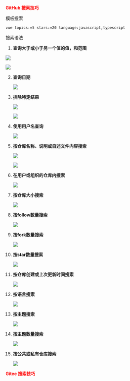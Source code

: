 <strong style="color:red;">GitHub 搜索技巧</strong>

模板搜索

`vue topics:=5 stars:=20 language:javascript,typescript`

搜索语法

1. **查询大于或小于另一个值的值，和范围**

![](GitHub_Advanced_Search/001.png)

![](GitHub_Advanced_Search/002.png)

2. **查询日期**

    ![](GitHub_Advanced_Search/003.png)

3. **排除特定结果**

    ![](GitHub_Advanced_Search/004.png)

    ![](GitHub_Advanced_Search/005.png)

4. **使用用户名查询**

    ![](GitHub_Advanced_Search/007.png)

    

5. **按仓库名称、说明或自述文件内容搜索**

    ![](GitHub_Advanced_Search/010.png)

    ![](GitHub_Advanced_Search/008.png)

6. **在用户或组织的仓库内搜索**

    ![](GitHub_Advanced_Search/009.png)

7. **按仓库大小搜索**

    ![](GitHub_Advanced_Search/011.png)

8. **按follow数量搜索**

    ![](GitHub_Advanced_Search/012.png)

9. **按fork数量搜索**

    ![](GitHub_Advanced_Search/013.png)

10. **按star数量搜索**

    ![](GitHub_Advanced_Search/014.png)

11. **按仓库创建或上次更新时间搜索**

    ![](GitHub_Advanced_Search/015.png)

12. **按语言搜索**

    ![](GitHub_Advanced_Search/016.png)

13. **按主题搜索**

    ![](GitHub_Advanced_Search/017.png)

14. **按主题数量搜索**

    ![](GitHub_Advanced_Search/018.png)

15. **按公共或私有仓库搜索**

    ![](GitHub_Advanced_Search/019.png)



<strong style="color:red;">Gitee 搜索技巧</strong>



